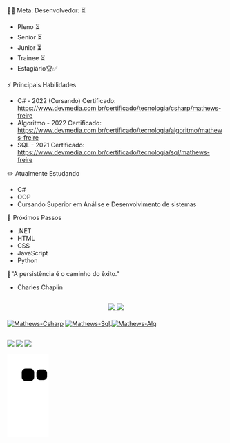 👨‍💻 Meta:
Desenvolvedor: ⏳
- Pleno ⏳
- Senior ⏳
- Junior ⏳
- Trainee ⏳
- Estagiário🏆✅

⚡ Principais Habilidades
- C# - 2022 (Cursando)
Certificado: https://www.devmedia.com.br/certificado/tecnologia/csharp/mathews-freire
- Algoritmo - 2022
Certificado: https://www.devmedia.com.br/certificado/tecnologia/algoritmo/mathews-freire
- SQL - 2021
Certificado: https://www.devmedia.com.br/certificado/tecnologia/sql/mathews-freire

✏️ Atualmente Estudando
- C#
- OOP
- Cursando Superior em Análise e Desenvolvimento de sistemas

🚶 Próximos Passos
- .NET
- HTML
- CSS
- JavaScript
- Python

💭"A persistência é o caminho do êxito."
- Charles Chaplin

##

<div align="center">
  <a href="https://github.com/Mathews96">
  <img height="180em" src="https://github-readme-stats.vercel.app/api?username=Mathews96&show_icons=true&theme=dark&include_all_commits=true&count_private=true"/>
  <img height="180em" src="https://github-readme-stats.vercel.app/api/top-langs/?username=Mathews96&layout=compact&langs_count=7&theme=dark"/>
</div>
<div style="display: inline_block"><br>
  <a href="https://www.devmedia.com.br/certificado/tecnologia/csharp/mathews-freire" target="_blank"><img align="center" alt="Mathews-Csharp" height="40" width="40"          src="https://i.imgur.com/gU9AJ01.jpg"></a>
  <a href="https://www.devmedia.com.br/certificado/tecnologia/sql/mathews-freire" target="_blank"><img align="center" alt="Mathews-Sql" height="40" width="40" src="https://i.imgur.com/jRjNOuk.jpg">   </a>
  <a href="https://www.devmedia.com.br/certificado/tecnologia/algoritmo/mathews-freire" target="_blank"><img align="center" alt="Mathews-Alg" height="40" width="40" src="https://i.imgur.com/0IcKcEo.jpg">   </a>
</div>
  
##
 
<div> 
  <a href="https://www.instagram.com/mathewsfreire/" target="_blank"><img src="https://img.shields.io/badge/-Instagram-%23E4405F?style=for-the-badge&logo=instagram&logoColor=white" target="_blank"></a>
  <a href = "mailto: mathewsfreire@gmail.com"><img src="https://img.shields.io/badge/-Gmail-%23333?style=for-the-badge&logo=gmail&logoColor=white" target="_blank"></a>
  <a href="https://www.linkedin.com/in/mathews-freire-02654211a/" target="_blank"><img src="https://img.shields.io/badge/-LinkedIn-%230077B5?style=for-the-badge&logo=linkedin&logoColor=white" target="_blank"></a> 
  
  ![Snake animation](https://github.com/rafaballerini/rafaballerini/blob/output/github-contribution-grid-snake.svg)
 
</div>
